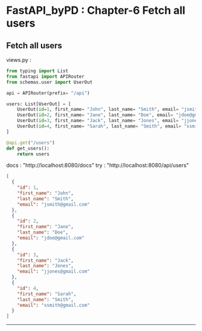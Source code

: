 # FastAPI_byPD : Chapter-6 Fetch all users

## Fetch all users
views.py :
```python
from typing import List
from fastapi import APIRouter
from schemas.user import UserOut

api = APIRouter(prefix= "/api")

users: List[UserOut] = [
    UserOut(id=1, first_name= "John", last_name= "Smith", email= "jsmith@gmail.com"),
    UserOut(id=2, first_name= "Jane", last_name= "Doe", email= "jdoe@gmail.com"),
    UserOut(id=3, first_name= "Jack", last_name= "Jones", email= "jjones@gmail.com"),
    UserOut(id=4, first_name= "Sarah", last_name= "Smith", email= "ssmith@gmail.com"),
]

@api.get("/users")
def get_users():
    return users
```

docs : "http://localhost:8080/docs"
try  : "http://localhost:8080/api/users"

```json
[
  {
    "id": 1,
    "first_name": "John",
    "last_name": "Smith",
    "email": "jsmith@gmail.com"
  },
  {
    "id": 2,
    "first_name": "Jane",
    "last_name": "Doe",
    "email": "jdoe@gmail.com"
  },
  {
    "id": 3,
    "first_name": "Jack",
    "last_name": "Jones",
    "email": "jjones@gmail.com"
  },
  {
    "id": 4,
    "first_name": "Sarah",
    "last_name": "Smith",
    "email": "ssmith@gmail.com"
  }
]
```

---